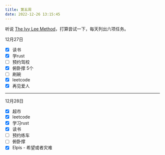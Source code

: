 ```yaml
---
title: 第五周
date: 2022-12-26 13:15:45
---
```

听说 [The Ivy Lee Method](https://jamesclear.com/ivy-lee)，打算尝试一下，每天列出六项任务。

12月27日

- [x] 读书
- [x] 学rust
- [ ] 预约驾校
- [x] 俯卧撑 5个
- [ ] 刷碗
- [x] leetcode
- [x] 再见爱人

---

12月28日

- [x] 超市
- [x] leetcode
- [x] 学习rust
- [x] 读书
- [ ] 预约练车
- [ ] 俯卧撑
- [x] Elpis - 希望或者灾难